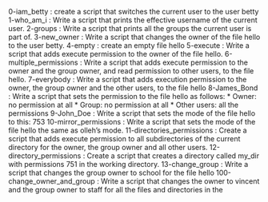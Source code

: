 0-iam_betty : create a script that switches the current user to the user betty
1-who_am_i : Write a script that prints the effective username of the current user.
2-groups : Write a script that prints all the groups the current user is part of.
3-new_owner : Write a script that changes the owner of the file hello to the user betty.
4-empty : create an empty file hello
5-execute : Write a script that adds execute permission to the owner of the file hello.
6-multiple_permissions : Write a script that adds execute permission to the owner and the group owner, and read permission to other users, to the file hello.
7-everybody : Write a script that adds execution permission to the owner, the group owner and the other users, to the file hello
8-James_Bond : Write a script that sets the permission to the file hello as follows:
	* Owner: no permission at all
	* Group: no permission at all
	* Other users: all the permissions
9-John_Doe : Write a script that sets the mode of the file hello to this: 753
10-mirror_permissions : Write a script that sets the mode of the file hello the same as olleh’s mode.
11-directories_permissions : Create a script that adds execute permission to all subdirectories of the current directory for the owner, the group owner and all other users.
12-directory_permissions : Create a script that creates a directory called my_dir with permissions 751 in the working directory.
13-change_group : Write a script that changes the group owner to school for the file hello
100-change_owner_and_group : Write a script that changes the owner to vincent and the group owner to staff for all the files and directories in the
